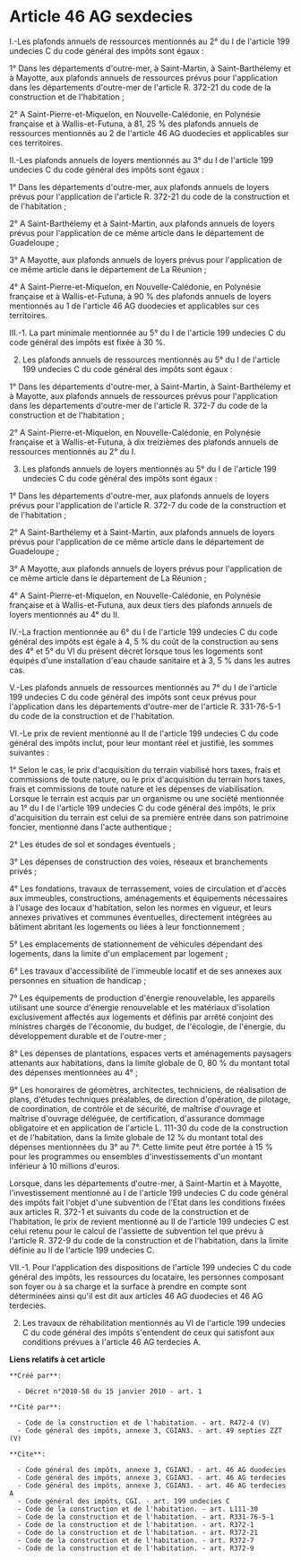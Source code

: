 # Article 46 AG sexdecies

I.-Les plafonds annuels de ressources mentionnés au 2° du I de l'article 199 undecies C du code général des impôts sont
égaux : 

1° Dans les départements d'outre-mer, à Saint-Martin, à Saint-Barthélemy et à Mayotte, aux plafonds annuels de ressources
prévus pour l'application dans les départements d'outre-mer de l'article R. 372-21 du code de la construction et de
l'habitation ; 

2° A Saint-Pierre-et-Miquelon, en Nouvelle-Calédonie, en Polynésie française et à Wallis-et-Futuna, à 81, 25 % des plafonds
annuels de ressources mentionnés au 2 de l'article 46 AG duodecies et applicables sur ces territoires. 

II.-Les plafonds annuels de loyers mentionnés au 3° du I de l'article 199 undecies C du code général des impôts sont égaux : 

1° Dans les départements d'outre-mer, aux plafonds annuels de loyers prévus pour l'application de l'article R. 372-21 du code
de la construction et de l'habitation ; 

2° A Saint-Barthélemy et à Saint-Martin, aux plafonds annuels de loyers prévus pour l'application de ce même article dans le
département de Guadeloupe ; 

3° A Mayotte, aux plafonds annuels de loyers prévus pour l'application de ce même article dans le département de La
Réunion ; 

4° A Saint-Pierre-et-Miquelon, en Nouvelle-Calédonie, en Polynésie française et à Wallis-et-Futuna, à 90 % des plafonds
annuels de loyers mentionnés au 1 de l'article 46 AG duodecies et applicables sur ces territoires. 

III.-1. La part minimale mentionnée au 5° du I de l'article 199 undecies C du code général des impôts est fixée à 30 %. 

2. Les plafonds annuels de ressources mentionnés au 5° du I de l'article 199 undecies C du code général des impôts sont
égaux : 

1° Dans les départements d'outre-mer, à Saint-Martin, à Saint-Barthélemy et à Mayotte, aux plafonds annuels de ressources
prévus pour l'application dans les départements d'outre-mer de l'article R. 372-7 du code de la construction et de
l'habitation ; 

2° A Saint-Pierre-et-Miquelon, en Nouvelle-Calédonie, en Polynésie française et à Wallis-et-Futuna, à dix treizièmes des
plafonds annuels de ressources mentionnés au 2° du I. 

3. Les plafonds annuels de loyers mentionnés au 5° du I de l'article 199 undecies C du code général des impôts sont égaux : 

1° Dans les départements d'outre-mer, aux plafonds annuels de loyers prévus pour l'application de l'article R. 372-7 du code
de la construction et de l'habitation ; 

2° A Saint-Barthélemy et à Saint-Martin, aux plafonds annuels de loyers prévus pour l'application de ce même article dans le
département de Guadeloupe ; 

3° A Mayotte, aux plafonds annuels de loyers prévus pour l'application de ce même article dans le département de La
Réunion ; 

4° A Saint-Pierre-et-Miquelon, en Nouvelle-Calédonie, en Polynésie française et à Wallis-et-Futuna, aux deux tiers des
plafonds annuels de loyers mentionnés au 4° du II. 

IV.-La fraction mentionnée au 6° du I de l'article 199 undecies C du code général des impôts est égale à 4, 5 % du coût de la
construction au sens des 4° et 5° du VI du présent décret lorsque tous les logements sont équipés d'une installation d'eau
chaude sanitaire et à 3, 5 % dans les autres cas.

V.-Les plafonds annuels de ressources mentionnés au 7° du I de l'article 199 undecies C du code général des impôts sont ceux
prévus pour l'application dans les départements d'outre-mer de l'article R. 331-76-5-1 du code de la construction et de
l'habitation. 

VI.-Le prix de revient mentionné au II de l'article 199 undecies C du code général des impôts inclut, pour leur montant réel
et justifié, les sommes suivantes : 

1° Selon le cas, le prix d'acquisition du terrain viabilisé hors taxes, frais et commissions de toute nature, ou le prix
d'acquisition du terrain hors taxes, frais et commissions de toute nature et les dépenses de viabilisation. Lorsque le
terrain est acquis par un organisme ou une société mentionnée au 1° du I de l'article 199 undecies C du code général des
impôts, le prix d'acquisition du terrain est celui de sa première entrée dans son patrimoine foncier, mentionné dans l'acte
authentique ; 

2° Les études de sol et sondages éventuels ; 

3° Les dépenses de construction des voies, réseaux et branchements privés ; 

4° Les fondations, travaux de terrassement, voies de circulation et d'accès aux immeubles, constructions, aménagements et
équipements nécessaires à l'usage des locaux d'habitation, selon les normes en vigueur, et leurs annexes privatives et
communes éventuelles, directement intégrées au bâtiment abritant les logements ou liées à leur fonctionnement ; 

5° Les emplacements de stationnement de véhicules dépendant des logements, dans la limite d'un emplacement par logement ; 

6° Les travaux d'accessibilité de l'immeuble locatif et de ses annexes aux personnes en situation de handicap ; 

7° Les équipements de production d'énergie renouvelable, les appareils utilisant une source d'énergie renouvelable et les
matériaux d'isolation exclusivement affectés aux logements et définis par arrêté conjoint des ministres chargés de
l'économie, du budget, de l'écologie, de l'énergie, du développement durable et de l'outre-mer ; 

8° Les dépenses de plantations, espaces verts et aménagements paysagers attenants aux habitations, dans la limite globale de
0, 80 % du montant total des dépenses mentionnées au 4° ; 

9° Les honoraires de géomètres, architectes, techniciens, de réalisation de plans, d'études techniques préalables, de
direction d'opération, de pilotage, de coordination, de contrôle et de sécurité, de maîtrise d'ouvrage et maîtrise d'ouvrage
déléguée, de certification, d'assurance dommage obligatoire et en application de l'article L. 111-30 du code de la
construction et de l'habitation, dans la limite globale de 12 % du montant total des dépenses mentionnées du 3° au 7°. Cette
limite peut être portée à 15 % pour les programmes ou ensembles d'investissements d'un montant inférieur à 10 millions
d'euros. 

Lorsque, dans les départements d'outre-mer, à Saint-Martin et à Mayotte, l'investissement mentionné au I de l'article 199
undecies C du code général des impôts fait l'objet d'une subvention de l'Etat dans les conditions fixées aux articles R.
372-1 et suivants du code de la construction et de l'habitation, le prix de revient mentionné au II de l'article 199 undecies
C est celui retenu pour le calcul de l'assiette de subvention tel que prévu à l'article R. 372-9 du code de la construction
et de l'habitation, dans la limite définie au II de l'article 199 undecies C. 

VII.-1. Pour l'application des dispositions de l'article 199 undecies C du code général des impôts, les ressources du
locataire, les personnes composant son foyer ou à sa charge et la surface à prendre en compte sont déterminées ainsi qu'il
est dit aux articles 46 AG duodecies et 46 AG terdecies. 

2. Les travaux de réhabilitation mentionnés au VI de l'article 199 undecies C du code général des impôts s'entendent de ceux
qui satisfont aux conditions prévues à l'article 46 AG terdecies A.

**Liens relatifs à cet article**

	**Créé par**:

	  - Décret n°2010-58 du 15 janvier 2010 - art. 1

	**Cité par**:

	  - Code de la construction et de l'habitation. - art. R472-4 (V)
	  - Code général des impôts, annexe 3, CGIAN3. - art. 49 septies ZZT (V)

	**Cite**:

	  - Code général des impôts, annexe 3, CGIAN3. - art. 46 AG duodecies
	  - Code général des impôts, annexe 3, CGIAN3. - art. 46 AG terdecies
	  - Code général des impôts, annexe 3, CGIAN3. - art. 46 AG terdecies A
	  - Code général des impôts, CGI. - art. 199 undecies C
	  - Code de la construction et de l'habitation. - art. L111-30
	  - Code de la construction et de l'habitation. - art. R331-76-5-1
	  - Code de la construction et de l'habitation. - art. R372-1
	  - Code de la construction et de l'habitation. - art. R372-21
	  - Code de la construction et de l'habitation. - art. R372-7
	  - Code de la construction et de l'habitation. - art. R372-9
